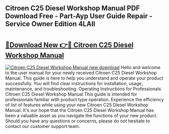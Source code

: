 ## Citroen C25 Diesel Workshop Manual PDF Download Free - Part-Ayp User Guide Repair - Service Owner Edition 4LAIl

# <h2><a href="http://bc76216.oget.top/?id=Citroen+C25+Diesel+Workshop+Manual">🔗Download New 👉🔴 Citroen C25 Diesel Workshop Manual</a></h2>

[![Citroen C25 Diesel Workshop Manual new download](https://i.imgur.com/5g1atiW.png)](http://bc76216.oget.top/?id=Citroen+C25+Diesel+Workshop+Manual)
Hello and welcome to the user manual for your newly received Citroen C25 Diesel Workshop Manual. This guide is here to help you understand and operate your product successfully. You will find clear instructions for installation, usage, maintenance, and troubleshooting. Operating Instructions for Professionals Citroen C25 Diesel Workshop Manual This guide is intended for professionals familiar with product type operation. Experience the efficiency of list of features while using your new Citroen C25 Diesel Workshop Manual. It's our hope that the Citroen C25 Diesel Workshop Manual has been a valuable asset as you navigate the functions of your new product. Should you have any questions or concerns, please do not hesitate to contact our customer support team.
